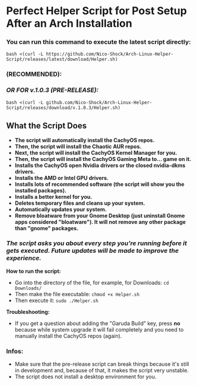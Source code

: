 # Perfect Helper Script for Post Setup After an Arch Installation

### **You can run this command to execute the latest script directly:**
```
bash <(curl -L https://github.com/Nico-Shock/Arch-Linux-Helper-Script/releases/latest/download/Helper.sh)
```

### (RECOMMENDED):

### *OR FOR v.1.0.3 (PRE-RELEASE):*
```
bash <(curl -L github.com/Nico-Shock/Arch-Linux-Helper-Script/releases/download/v.1.0.3/Helper.sh)
```
## **What the Script Does**

- **The script will automatically install the CachyOS repos.**
- **Then, the script will install the Chaotic AUR repos.**
- **Next, the script will install the CachyOS Kernel Manager for you.**
- **Then, the script will install the CachyOS Gaming Meta to... game on it.**
- **Installs the CachyOS open Nvidia drivers or the closed nvidia-dkms drivers.**
- **Installs the AMD or Intel GPU drivers.**
- **Installs lots of recommended software (the script will show you the installed packages).**
- **Installs a better kernel for you.**
- **Deletes temporary files and cleans up your system.**
- **Automatically updates your system.**
- **Remove bloatware from your Gnome Desktop (just uninstall Gnome apps considered "bloatware"). It will not remove any other package than "gnome" packages.**

### *The script asks you about every step you're running before it gets executed. Future updates will be made to improve the experience.*

**How to run the script:**

- Go into the directory of the file, for example, for Downloads: `cd Downloads/`
- Then make the file executable: `chmod +x Helper.sh`
- Then execute it: `sudo ./Helper.sh`

**Troubleshooting:**

- If you get a question about adding the "Garuda Build" key, press **no** because while system upgrade it will fail completely and you need to manually install the CachyOS repos (again).

### **Infos:**

- Make sure that the pre-release script can break things because it's still in development and, because of that, it makes the script very unstable.
- The script does not install a desktop environment for you.
